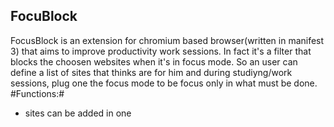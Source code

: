 ## FocuBlock ##
FocusBlock is an extension for chromium based browser(written in manifest 3) that aims to improve productivity work sessions.
In fact it's a filter that blocks the choosen websites when it's in focus mode. So an user can define a list of sites that thinks are for him and during studiyng/work sessions, plug one the focus mode to be focus only in what must be done.
#Functions:#
- sites can be added in one 
